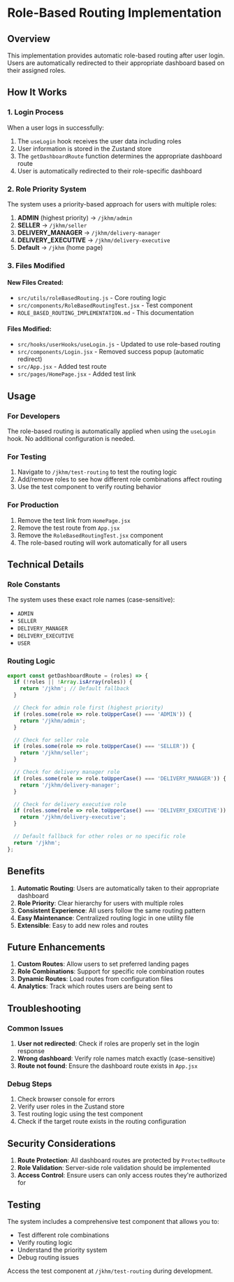 # Role-Based Routing Implementation

## Overview
This implementation provides automatic role-based routing after user login. Users are automatically redirected to their appropriate dashboard based on their assigned roles.

## How It Works

### 1. Login Process
When a user logs in successfully:
1. The `useLogin` hook receives the user data including roles
2. User information is stored in the Zustand store
3. The `getDashboardRoute` function determines the appropriate dashboard route
4. User is automatically redirected to their role-specific dashboard

### 2. Role Priority System
The system uses a priority-based approach for users with multiple roles:

1. **ADMIN** (highest priority) → `/jkhm/admin`
2. **SELLER** → `/jkhm/seller`
3. **DELIVERY_MANAGER** → `/jkhm/delivery-manager`
4. **DELIVERY_EXECUTIVE** → `/jkhm/delivery-executive`
5. **Default** → `/jkhm` (home page)

### 3. Files Modified

#### New Files Created:
- `src/utils/roleBasedRouting.js` - Core routing logic
- `src/components/RoleBasedRoutingTest.jsx` - Test component
- `ROLE_BASED_ROUTING_IMPLEMENTATION.md` - This documentation

#### Files Modified:
- `src/hooks/userHooks/useLogin.js` - Updated to use role-based routing
- `src/components/Login.jsx` - Removed success popup (automatic redirect)
- `src/App.jsx` - Added test route
- `src/pages/HomePage.jsx` - Added test link

## Usage

### For Developers
The role-based routing is automatically applied when using the `useLogin` hook. No additional configuration is needed.

### For Testing
1. Navigate to `/jkhm/test-routing` to test the routing logic
2. Add/remove roles to see how different role combinations affect routing
3. Use the test component to verify routing behavior

### For Production
1. Remove the test link from `HomePage.jsx`
2. Remove the test route from `App.jsx`
3. Remove the `RoleBasedRoutingTest.jsx` component
4. The role-based routing will work automatically for all users

## Technical Details

### Role Constants
The system uses these exact role names (case-sensitive):
- `ADMIN`
- `SELLER`
- `DELIVERY_MANAGER`
- `DELIVERY_EXECUTIVE`
- `USER`

### Routing Logic
```javascript
export const getDashboardRoute = (roles) => {
  if (!roles || !Array.isArray(roles)) {
    return '/jkhm'; // Default fallback
  }

  // Check for admin role first (highest priority)
  if (roles.some(role => role.toUpperCase() === 'ADMIN')) {
    return '/jkhm/admin';
  }

  // Check for seller role
  if (roles.some(role => role.toUpperCase() === 'SELLER')) {
    return '/jkhm/seller';
  }

  // Check for delivery manager role
  if (roles.some(role => role.toUpperCase() === 'DELIVERY_MANAGER')) {
    return '/jkhm/delivery-manager';
  }

  // Check for delivery executive role
  if (roles.some(role => role.toUpperCase() === 'DELIVERY_EXECUTIVE')) {
    return '/jkhm/delivery-executive';
  }

  // Default fallback for other roles or no specific role
  return '/jkhm';
};
```

## Benefits

1. **Automatic Routing**: Users are automatically taken to their appropriate dashboard
2. **Role Priority**: Clear hierarchy for users with multiple roles
3. **Consistent Experience**: All users follow the same routing pattern
4. **Easy Maintenance**: Centralized routing logic in one utility file
5. **Extensible**: Easy to add new roles and routes

## Future Enhancements

1. **Custom Routes**: Allow users to set preferred landing pages
2. **Role Combinations**: Support for specific role combination routes
3. **Dynamic Routes**: Load routes from configuration files
4. **Analytics**: Track which routes users are being sent to

## Troubleshooting

### Common Issues

1. **User not redirected**: Check if roles are properly set in the login response
2. **Wrong dashboard**: Verify role names match exactly (case-sensitive)
3. **Route not found**: Ensure the dashboard route exists in `App.jsx`

### Debug Steps

1. Check browser console for errors
2. Verify user roles in the Zustand store
3. Test routing logic using the test component
4. Check if the target route exists in the routing configuration

## Security Considerations

1. **Route Protection**: All dashboard routes are protected by `ProtectedRoute`
2. **Role Validation**: Server-side role validation should be implemented
3. **Access Control**: Ensure users can only access routes they're authorized for

## Testing

The system includes a comprehensive test component that allows you to:
- Test different role combinations
- Verify routing logic
- Understand the priority system
- Debug routing issues

Access the test component at `/jkhm/test-routing` during development.
